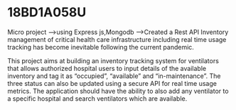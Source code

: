 # 18BD1A058U

Micro project -->using Express js,Mongodb -->Created a Rest API Inventory management of critical health care infrastructure including real time usage tracking has become inevitable following the current pandemic.

This project aims at building an inventory tracking system for ventilators that allows authorized hospital users to input details of the available inventory and tag it as “occupied”, “available” and “in-maintenance”. The three status can also be updated using a secure API for real time usage metrics. The application should have the ability to also add any ventilator to a specific hospital and search ventilators which are available.
